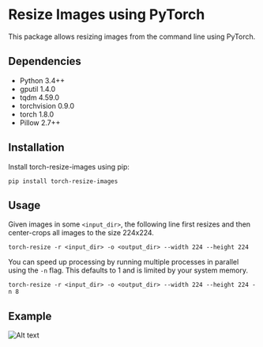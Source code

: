 # Resize Images using PyTorch


This package allows resizing images from the command line using PyTorch. 

## Dependencies

- Python 3.4++
- gputil 1.4.0
- tqdm 4.59.0
- torchvision 0.9.0
- torch 1.8.0
- Pillow 2.7++

## Installation

Install torch-resize-images using pip:

```
pip install torch-resize-images
```


## Usage

Given images in some `<input_dir>`, the following line first resizes and then center-crops all 
images to the size 224x224. 

```
torch-resize -r <input_dir> -o <output_dir> --width 224 --height 224
```

You can speed up processing by running multiple processes in parallel using the `-n` flag.
This defaults to 1 and is limited by your system memory. 

```
torch-resize -r <input_dir> -o <output_dir> --width 224 --height 224 -n 8
```

## Example
![Alt text](./images/resize.png "Example File")